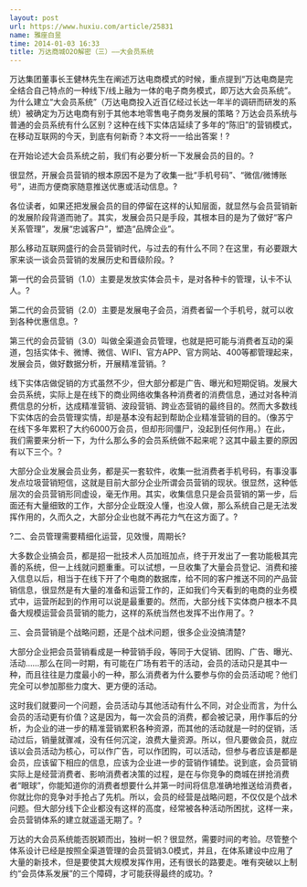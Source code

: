 ```yaml
---
layout: post
url: https://www.huxiu.com/article/25831
name: 雅座白昱
time: 2014-01-03 16:33
title: 万达商城O2O解密（三）——大会员系统
---
```

万达集团董事长王健林先生在阐述万达电商模式的时候，重点提到“万达电商是完全结合自己特点的一种线下/线上融为一体的电子商务模式，即万达大会员系统”。为什么建立“大会员系统”（万达电商投入近百亿经过长达一年半的调研而研发的系统）被确定为万达电商有别于其他本地零售电子商务发展的策略？万达会员系统与普通的会员系统有什么区别？这种在线下实体店延续了多年的“陈旧”的营销模式，在移动互联网的今天，到底有何新奇？本文将一一给出答案！?

在开始论述大会员系统之前，我们有必要分析一下发展会员的目的。?

很显然，开展会员营销的根本原因不是为了收集一批“手机号码”、“微信/微博账号”，进而方便商家随意推送优惠或活动信息。?

各位读者，如果还把发展会员的目的停留在这样的认知层面，就显然与会员营销新的发展阶段背道而驰了。其实，发展会员只是手段，其根本目的是为了做好“客户关系管理”，发展“忠诚客户”，塑造“品牌企业”。

那么移动互联网盛行的会员营销时代，与过去的有什么不同？在这里，有必要跟大家来谈一谈会员营销的发展历史和晋级阶段。?

第一代的会员营销（1.0）主要是发放实体会员卡，是对各种卡的管理，认卡不认人。?

第二代的会员营销（2.0）主要是发展电子会员，消费者留一个手机号，就可以收到各种优惠信息。?

第三代的会员营销（3.0）叫做全渠道会员管理，也就是把可能与消费者互动的渠道，包括实体卡、微博、微信、WIFI、官方APP、官方网站、400等都管理起来，发展会员，做好数据分析，开展精准营销。?

线下实体店做促销的方式虽然不少，但大部分都是广告、曝光和短期促销。发展大会员系统，实际上是在线下的商业网络收集各种消费者的消费信息，通过对各种消费信息的分析，达成精准营销、波段营销、跨业态营销的最终目的。然而大多数线下实体店的会员管理实情，却是基本没有起到帮助企业精准营销的目的。（像苏宁在线下多年累积了大约6000万会员，但却形同僵尸，没起到任何作用。）在此，我们需要来分析一下，为什么那么多的会员系统做不起来呢？这其中最主要的原因有以下三个。?

大部分企业发展会员业务，都是买一套软件，收集一批消费者手机号码，有事没事发点垃圾营销短信，这就是目前大部分企业所谓会员营销的现状。很显然，这种低层次的会员营销形同虚设，毫无作用。其实，收集信息只是会员营销的第一步，后面还有大量细致的工作，大部分企业既没人懂，也没人做，那么系统自己是无法发挥作用的，久而久之，大部分企业也就不再花力气在这方面了。?

?二、会员管理需要精细化运营，见效慢，周期长?

大多数企业搞会员，都是招一批技术人员加班加点，终于开发出了一套功能极其完善的系统，但一上线就问题重重。可以试想，一旦收集了大量会员登记、消费和接入信息以后，相当于在线下开了个电商的数据库，给不同的客户推送不同的产品营销信息，很显然是有大量的准备和运营工作的，正如我们今天看到的电商的业务模式中，运营所起到的作用可以说是最重要的。然而，大部分线下实体商户根本不具备大规模运营会员营销的能力，这样的系统当然也发挥不出作用了。?

三、会员营销是个战略问题，还是个战术问题，很多企业没搞清楚?

大部分企业把会员营销看成是一种营销手段，等同于大促销、团购、广告、曝光、活动……那么在同一时期，有可能在广场有若干的活动，会员的活动只是其中一种，而且往往是力度最小的一种，那么消费者为什么要参与你的会员活动呢？他们完全可以参加那些力度大、更方便的活动。

这时我们就要问一个问题，会员活动与其他活动有什么不同，对企业而言，为什么会员的活动更有价值？这是因为，每一次会员的消费，都会被记录，用作事后的分析，为企业的进一步的精准营销累积各种资源，而其他的活动就是一时的促销，活动过后，销量就骤减，没有任何沉淀，浪费大量资源。所以，但凡要做会员，就应该以会员活动为核心，可以作广告，可以作团购，可以活动，但参与者应该是都是会员，应该留下相应的信息，应该为企业进一步的营销作铺垫。说到底，会员营销实际上是经营消费者、影响消费者决策的过程，是在与你竞争的商城在拼抢消费者“眼球”，你能知道你的消费者想要什么并第一时间将信息准确地推送给消费者，你就比你的竞争对手抢占了先机。所以，会员的经营是战略问题，不仅仅是个战术问题。但大部分线下企业都没有这样的高度，经常被各种活动所困扰，这样一来，会员营销体系的建立就遥遥无期了。?

万达的大会员系统能否脱颖而出，独树一帜？很显然，需要时间的考验。尽管整个体系设计已经是按照全渠道管理的会员营销3.0模式，并且，在体系建设中应用了大量的新技术，但是要使其大规模发挥作用，还有很长的路要走。唯有突破以上制约“会员体系发展”的三个障碍，才可能获得最终的成功。?

